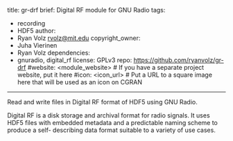 title: gr-drf
brief: Digital RF module for GNU Radio
tags:
  - recording
  - HDF5
author:
  - Ryan Volz <rvolz@mit.edu>
copyright_owner:
  - Juha Vierinen
  - Ryan Volz
dependencies:
  - gnuradio, digital_rf
license: GPLv3
repo: https://github.com/ryanvolz/gr-drf
#website: <module_website> # If you have a separate project website, put it here
#icon: <icon_url> # Put a URL to a square image here that will be used as an icon on CGRAN
---
Read and write files in Digital RF format of HDF5 using GNU Radio.

Digital RF is a disk storage and archival format for radio signals. It uses HDF5
files with embedded metadata and a predictable naming scheme to produce a self-
describing data format suitable to a variety of use cases.
